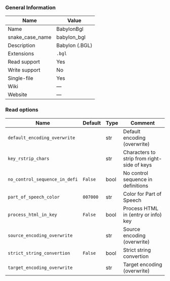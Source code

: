 
### General Information ###
Name | Value
---- | -------
Name | BabylonBgl
snake_case_name | babylon_bgl
Description | Babylon (.BGL)
Extensions | `.bgl`
Read support | Yes
Write support | No
Single-file | Yes
Wiki | ―
Website | ―


### Read options ###
Name | Default | Type | Comment
---- | ---- | ------- | -------
`default_encoding_overwrite` |  | str | Default encoding (overwrite)
`key_rstrip_chars` |  | str | Characters to strip from right-side of keys
`no_control_sequence_in_defi` | `False` | bool | No control sequence in definitions
`part_of_speech_color` | `007000` | str | Color for Part of Speech
`process_html_in_key` | `False` | bool | Process HTML in (entry or info) key
`source_encoding_overwrite` |  | str | Source encoding (overwrite)
`strict_string_convertion` | `False` | bool | Strict string convertion
`target_encoding_overwrite` |  | str | Target encoding (overwrite)

